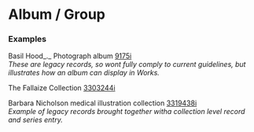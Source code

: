 # Album / Group

### Examples

Basil Hood_._ Photograph album [9175i](https://wellcomecollection.org/works/tw5yfsfv)\
_These are legacy records, so wont fully comply to current guidelines, but illustrates how an album can display in Works._

The Fallaize Collection [3303244i](https://wellcomecollection.org/works/c245ztkp)

Barbara Nicholson medical illustration collection [3319438i](https://wellcomecollection.org/works/kd7vg53h)\
_Example of legacy records brought together witha  collection level record and series entry._


